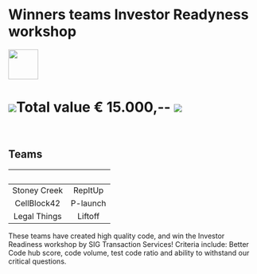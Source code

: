 # Winners teams Investor Readyness workshop

<img src="https://bettercodehub.com/edge/badge/Blockchaingers/BlockchainHackaton?branch=master" height="60"/>

# <img src="https://avatars0.githubusercontent.com/ml/246?s=140&v=4" />Total value € 15.000,-- <img src="https://avatars0.githubusercontent.com/ml/246?s=140&v=4" />
<br />

## __Teams__

| &nbsp;|&nbsp; |
| :---: | :---: |
| Stoney Creek | RepItUp |
| CellBlock42 | P-launch |
| Legal Things | Liftoff |


These teams have created high quality code, and win the Investor Readiness workshop by SIG Transaction Services!
Criteria include: Better Code hub score, code volume, test code ratio and ability to withstand our critical questions.
